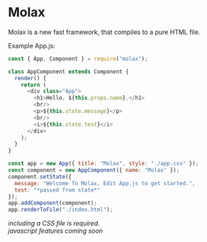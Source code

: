 # Molax
Molax is a new fast framework, that compiles to a pure HTML file.

Example App.js: 
```js
const { App, Component } = require("molax");

class AppComponent extends Component {
  render() {
    return (
      <div class="App">
        <h1>Hello, ${this.props.name}.</h1>
        <br/>
        <p>${this.state.message}</p>
        <br/>
        <i>${this.state.test}</i>
      </div>
    );
  }
}

const app = new App({ title: "Molax", style: "./app.css" });
const component = new AppComponent({ name: "Molax" });
component.setState({
  message: "Welcome To Molax. Edit App.js to get started.",
  test: "*passed from state*"
});
app.addComponent(component);
app.renderToFile("./index.html");
```

*including a CSS file is required.*
<br>
*javascript features coming soon*